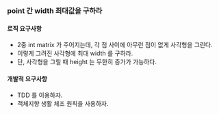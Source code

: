 ### point 간 width 최대값을 구하라

#### 로직 요구사항

- 2중 int matrix 가 주어지는데, 각 점 사이에 아무런 점이 없게 사각형을 그린다.
- 이렇게 그려진 사각형에 최대 width 를 구하라.
- 단, 사각형을 그릴 때 height 는 무한히 증가가 가능하다.

#### 개발적 요구사항

- TDD 를 이용하자.
- 객체지향 생활 체조 원칙을 사용하자.

